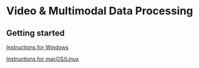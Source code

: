 # Video & Multimodal Data Processing

## Getting started

[Instructions for Windows](docs/windows_instructions.md)

[Instructions for macOS/Linux](docs/macos_linux_instructions.md)
